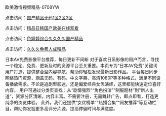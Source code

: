 欧美激情视频精品-0708YW

点击访问：<a href="https://gfd-5xg.pages.dev/">国产精品无码1区2区3区</a>

点击访问：<a href="https://fdhf-454.pages.dev/">精品日韩国产欧美在线观看</a>

点击访问：<a href="https://bered.pages.dev/">色婷婷综合久久久久国产精品</a>

点击访问：<a href="https://rtj-3zo.pages.dev/">久久久免费人成精品</a>


日本AV免费影像平台推荐，每日更新不间断 对于喜欢日系影像的用户而言，寻找一个稳定、免费、更新及时的资源平台至关重要。本页专为“日本AV免费”关键词用户打造，提供整合型内容导航，帮助你轻松发现最新日影作品。 平台每日同步网络热门资源，涵盖无码、有码、中文字幕、高清1080P等多种格式，满足不同设备播放需求。不论是追剧型影迷，还是偏爱经典女优演绎，这里都能快速定位喜好内容。 用户可通过分类页查找：从“剧情强烈”“角色扮演”“制服题材”到“新人出道”，资源分区清晰，内容丰富。不需要注册，无需跳转广告，即点即看，打造更纯净的浏览体验。 此外，我们还提供“女优榜单”“热播合集”“网友推荐”等互动栏目，帮助你发掘更多高评分片源，提高停留时间与满意度。

<span style="display:none;">[Canonical link](）</span>
